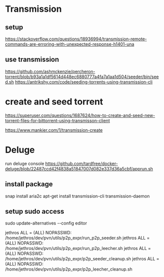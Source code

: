 # Transmission

## setup

https://stackoverflow.com/questions/18936994/transmission-remote-commands-are-erroring-with-unexpected-response-h1401-una

## use transmission
https://github.com/ashmckenzie/percheron-torrent/blob/b93a1a1df5614d448ec6880777a4fa7a1aa1d504/seeder/bin/seed.sh
https://antrikshy.com/code/seeding-torrents-using-transmission-cli

# create and seed torrent
https://superuser.com/questions/1687624/how-to-create-and-seed-new-torrent-files-for-bittorrent-using-transmisson-client

https://www.mankier.com/1/transmission-create


# Deluge
run deluge console https://github.com/tardfree/docker-deluge/blob/22487ccd42f4838a51847007d082e337d36a5cbf/apprun.sh


## install package 

snap install aria2c
apt-get install transmission-cli transmission-daemon


## setup sudo access

sudo update-alternatives --config editor


jethros ALL = (ALL) NOPASSWD: /home/jethros/dev/pvn/utils/p2p_expr/run_p2p_seeder.sh
jethros ALL = (ALL) NOPASSWD: /home/jethros/dev/pvn/utils/p2p_expr/run_p2p_leecher.sh
jethros ALL = (ALL) NOPASSWD: /home/jethros/dev/pvn/utils/p2p_expr/p2p_seeder_cleanup.sh
jethros ALL = (ALL) NOPASSWD: /home/jethros/dev/pvn/utils/p2p_expr/p2p_leecher_cleanup.sh
